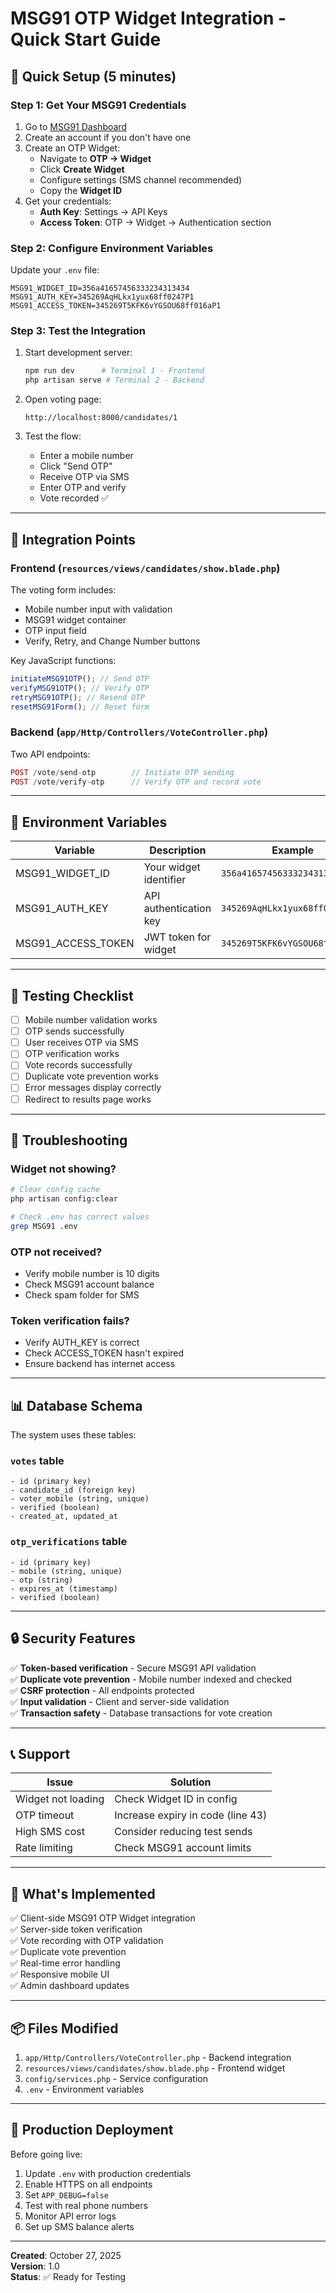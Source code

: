 # MSG91 OTP Widget Integration - Quick Start Guide

## 🚀 Quick Setup (5 minutes)

### Step 1: Get Your MSG91 Credentials

1. Go to [MSG91 Dashboard](https://control.msg91.com)
2. Create an account if you don't have one
3. Create an OTP Widget:
    - Navigate to **OTP → Widget**
    - Click **Create Widget**
    - Configure settings (SMS channel recommended)
    - Copy the **Widget ID**
4. Get your credentials:
    - **Auth Key**: Settings → API Keys
    - **Access Token**: OTP → Widget → Authentication section

### Step 2: Configure Environment Variables

Update your `.env` file:

```env
MSG91_WIDGET_ID=356a41657456333234313434
MSG91_AUTH_KEY=345269AqHLkx1yux68ff0247P1
MSG91_ACCESS_TOKEN=345269T5KFK6vYGSOU68ff016aP1
```

### Step 3: Test the Integration

1. Start development server:

    ```bash
    npm run dev      # Terminal 1 - Frontend
    php artisan serve # Terminal 2 - Backend
    ```

2. Open voting page:

    ```
    http://localhost:8000/candidates/1
    ```

3. Test the flow:
    - Enter a mobile number
    - Click "Send OTP"
    - Receive OTP via SMS
    - Enter OTP and verify
    - Vote recorded ✅

---

## 📱 Integration Points

### Frontend (`resources/views/candidates/show.blade.php`)

The voting form includes:

-   Mobile number input with validation
-   MSG91 widget container
-   OTP input field
-   Verify, Retry, and Change Number buttons

Key JavaScript functions:

```javascript
initiateMSG91OTP(); // Send OTP
verifyMSG91OTP(); // Verify OTP
retryMSG91OTP(); // Resend OTP
resetMSG91Form(); // Reset form
```

### Backend (`app/Http/Controllers/VoteController.php`)

Two API endpoints:

```php
POST /vote/send-otp        // Initiate OTP sending
POST /vote/verify-otp      // Verify OTP and record vote
```

---

## 🔑 Environment Variables

| Variable           | Description            | Example                        |
| ------------------ | ---------------------- | ------------------------------ |
| MSG91_WIDGET_ID    | Your widget identifier | `356a41657456333234313434`     |
| MSG91_AUTH_KEY     | API authentication key | `345269AqHLkx1yux68ff0247P1`   |
| MSG91_ACCESS_TOKEN | JWT token for widget   | `345269T5KFK6vYGSOU68ff016aP1` |

---

## 🧪 Testing Checklist

-   [ ] Mobile number validation works
-   [ ] OTP sends successfully
-   [ ] User receives OTP via SMS
-   [ ] OTP verification works
-   [ ] Vote records successfully
-   [ ] Duplicate vote prevention works
-   [ ] Error messages display correctly
-   [ ] Redirect to results page works

---

## 🐛 Troubleshooting

### Widget not showing?

```bash
# Clear config cache
php artisan config:clear

# Check .env has correct values
grep MSG91 .env
```

### OTP not received?

-   Verify mobile number is 10 digits
-   Check MSG91 account balance
-   Check spam folder for SMS

### Token verification fails?

-   Verify AUTH_KEY is correct
-   Check ACCESS_TOKEN hasn't expired
-   Ensure backend has internet access

---

## 📊 Database Schema

The system uses these tables:

### `votes` table

```
- id (primary key)
- candidate_id (foreign key)
- voter_mobile (string, unique)
- verified (boolean)
- created_at, updated_at
```

### `otp_verifications` table

```
- id (primary key)
- mobile (string, unique)
- otp (string)
- expires_at (timestamp)
- verified (boolean)
```

---

## 🔒 Security Features

✅ **Token-based verification** - Secure MSG91 API validation  
✅ **Duplicate vote prevention** - Mobile number indexed and checked  
✅ **CSRF protection** - All endpoints protected  
✅ **Input validation** - Client and server-side validation  
✅ **Transaction safety** - Database transactions for vote creation

---

## 📞 Support

| Issue              | Solution                          |
| ------------------ | --------------------------------- |
| Widget not loading | Check Widget ID in config         |
| OTP timeout        | Increase expiry in code (line 43) |
| High SMS cost      | Consider reducing test sends      |
| Rate limiting      | Check MSG91 account limits        |

---

## 🎯 What's Implemented

✅ Client-side MSG91 OTP Widget integration  
✅ Server-side token verification  
✅ Vote recording with OTP validation  
✅ Duplicate vote prevention  
✅ Real-time error handling  
✅ Responsive mobile UI  
✅ Admin dashboard updates

---

## 📦 Files Modified

1. `app/Http/Controllers/VoteController.php` - Backend integration
2. `resources/views/candidates/show.blade.php` - Frontend widget
3. `config/services.php` - Service configuration
4. `.env` - Environment variables

---

## 🚢 Production Deployment

Before going live:

1. Update `.env` with production credentials
2. Enable HTTPS on all endpoints
3. Set `APP_DEBUG=false`
4. Test with real phone numbers
5. Monitor API error logs
6. Set up SMS balance alerts

---

**Created**: October 27, 2025  
**Version**: 1.0  
**Status**: ✅ Ready for Testing
